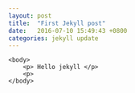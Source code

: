 ```yaml
---
layout: post
title:  "First Jekyll post"
date:   2016-07-10 15:49:43 +0800
categories: jekyll update
---
```


<html>
	<head><title>{{ site.title }}</title></head>

	<body>
		<p> Hello jekyll </p>
		<p> 
	</body>
</html>
